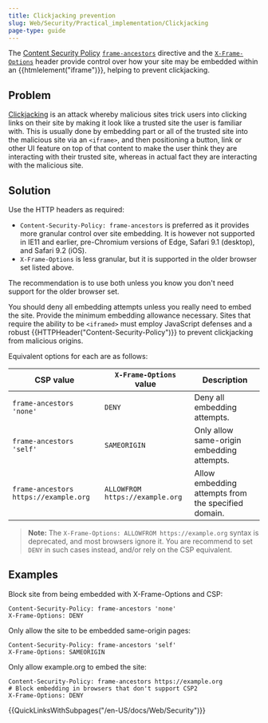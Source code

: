 ```yaml
---
title: Clickjacking prevention
slug: Web/Security/Practical_implementation/Clickjacking
page-type: guide
---
```


The [Content Security Policy](https://developer.mozilla.org/en-US/docs/Web/HTTP/CSP) [`frame-ancestors`](/en-US/docs/Web/HTTP/Headers/Content-Security-Policy/frame-ancestors) directive and the [`X-Frame-Options`](/en-US/docs/Web/HTTP/Headers/X-Frame-Options) header provide control over how your site may be embedded within an {{htmlelement("iframe")}}, helping to prevent clickjacking.

## Problem

[Clickjacking](/en-US/docs/Glossary/Clickjacking) is an attack whereby malicious sites trick users into clicking links on their site by making it look like a trusted site the user is familiar with. This is usually done by embedding part or all of the trusted site into the malicious site via an `<iframe>`, and then positioning a button, link or other UI feature on top of that content to make the user think they are interacting with their trusted site, whereas in actual fact they are interacting with the malicious site.

## Solution

Use the HTTP headers as required:

- `Content-Security-Policy: frame-ancestors` is preferred as it provides more granular control over site embedding. It is however not supported in IE11 and earlier, pre-Chromium versions of Edge, Safari 9.1 (desktop), and Safari 9.2 (iOS).
- `X-Frame-Options` is less granular, but it is supported in the older browser set listed above.

The recommendation is to use both unless you know you don't need support for the older browser set.

You should deny all embedding attempts unless you really need to embed the site. Provide the minimum embedding allowance necessary. Sites that require the ability to be `<iframed>` must employ JavaScript defenses and a robust {{HTTPHeader("Content-Security-Policy")}} to prevent clickjacking from malicious origins.

Equivalent options for each are as follows:

| CSP value       | `X-Frame-Options` value      | Description |
| --------------- | ---------------------------- | ---------- |
| `frame-ancestors 'none'`       | `DENY`     | Deny all embedding attempts.    |
| `frame-ancestors 'self'`       | `SAMEORIGIN`     | Only allow same-origin embedding attempts.     |
| `frame-ancestors https://example.org`       | `ALLOWFROM https://example.org`     | Allow embedding attempts from the specified domain.     |

> **Note:** The `X-Frame-Options: ALLOWFROM https://example.org` syntax is deprecated, and most browsers ignore it. You are recommend to set `DENY` in such cases instead, and/or rely on the CSP equivalent.

## Examples

Block site from being embedded with X-Frame-Options and CSP:

```http
Content-Security-Policy: frame-ancestors 'none'
X-Frame-Options: DENY
```

Only allow the site to be embedded same-origin pages:

```http
Content-Security-Policy: frame-ancestors 'self'
X-Frame-Options: SAMEORIGIN
```

Only allow example.org to embed the site:

```http
Content-Security-Policy: frame-ancestors https://example.org
# Block embedding in browsers that don't support CSP2
X-Frame-Options: DENY
```


{{QuickLinksWithSubpages("/en-US/docs/Web/Security")}}
